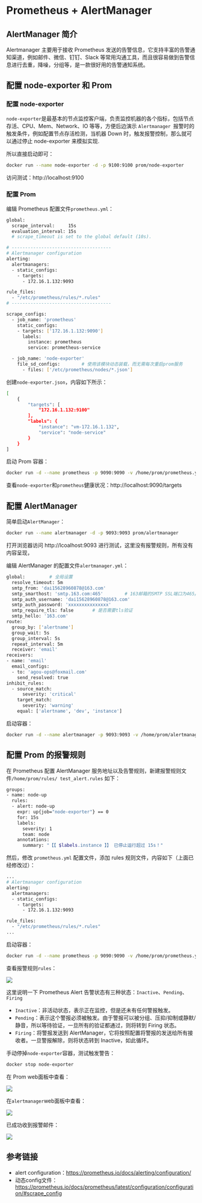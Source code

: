 # Prometheus + AlertManager 

## AlertManager 简介

Alertmanager 主要用于接收 Prometheus 发送的告警信息，它支持丰富的告警通知渠道，例如邮件、微信、钉钉、Slack 等常用沟通工具，而且很容易做到告警信息进行去重，降噪，分组等，是一款很好用的告警通知系统。

## 配置 node-exporter 和 Prom

### 配置 node-exporter

`node-exporter`是最基本的节点监控客户端，负责监控机器的各个指标，包括节点存活、CPU、Mem、Network、IO 等等，方便后边演示 `Alertmanager `报警时的触发条件，例如配置节点存活检测，当机器 Down 时，触发报警控制，那么就可以通过停止 node-exporter 来模拟实现.

所以直接启动即可：

```bash
docker run --name node-exporter -d -p 9100:9100 prom/node-exporter
```

访问测试：http://localhost:9100

### 配置 Prom

编辑 Prometheus 配置文件`prometheus.yml`：

```bash
global:
  scrape_interval:     15s 
  evaluation_interval: 15s  
  # scrape_timeout is set to the global default (10s).

# -------------------------------------
# Alertmanager configuration
alerting:
  alertmanagers:
  - static_configs:
    - targets:
      - 172.16.1.132:9093

rule_files:
  - "/etc/prometheus/rules/*.rules"
# -------------------------------------

scrape_configs:
  - job_name: 'prometheus'
    static_configs:
    - targets: ['172.16.1.132:9090']
      labels:
        instance: prometheus
        service: prometheus-service

  - job_name: 'node-exporter'
    file_sd_configs:		# 使用该模块动态装载，而无需每次重启prom服务
      - files: ['/etc/prometheus/nodes/*.json']
```

创建`node-exporter.json`，内容如下所示：

```bash
[
    {
        "targets": [
            "172.16.1.132:9100"
        ],
        "labels": {
            "instance": "vm-172.16.1.132",
            "service": "node-service"
        }
    }
]
```

启动 Prom 容器：

```bash
docker run -d --name prometheus -p 9090:9090 -v /home/prom/prometheus.yml:/etc/prometheus/prometheus.yml -v /home/prom/nodes/:/etc/prometheus/nodes/ prom/prometheus
```

查看`node-exporter`和`prometheus`健康状况：http://localhost:9090/targets

## 配置 AlertManager

简单启动`AlertManager`：

```bash
docker run --name alertmanager -d -p 9093:9093 prom/alertmanager
```

打开浏览器访问 http://lcoalhost:9093 进行测试，这里没有报警规则，所有没有内容呈现，

编辑 AlertManager 的配置文件`alertmanager.yml`：

```bash
global:			# 全局设置
  resolve_timeout: 5m
  smtp_from: 'dai15628960878@163.com'
  smtp_smarthost: 'smtp.163.com:465'		# 163邮箱的SMTP SSL端口为465/994，非SSL为25
  smtp_auth_username: 'dai15628960878@163.com'
  smtp_auth_password: 'xxxxxxxxxxxxxxx'
  smtp_require_tls: false		# 是否需要tls验证
  smtp_hello: '163.com'
route:
  group_by: ['alertname']
  group_wait: 5s
  group_interval: 5s
  repeat_interval: 5m
  receiver: 'email'
receivers:
- name: 'email'
  email_configs:
  - to: 'agou-ops@foxmail.com'
    send_resolved: true
inhibit_rules:
  - source_match:
      severity: 'critical'
    target_match:
      severity: 'warning'
    equal: ['alertname', 'dev', 'instance']
```

启动容器：

```bash
docker run -d --name alertmanager -p 9093:9093 -v /home/prom/alertmanager.yml:/etc/alertmanager/alertmanager.yml -v /home/prom/rules/:/etc/prometheus/rules/ prom/alertmanager
```

## 配置  Prom 的报警规则

在 Prometheus 配置 AlertManager 服务地址以及告警规则，新建报警规则文件`/home/prom/rules/ test_alert.rules` 如下：

```bash
groups:
- name: node-up
  rules:
  - alert: node-up
    expr: up{job="node-exporter"} == 0
    for: 15s
    labels:
      severity: 1
      team: node
    annotations:
      summary: "【【 $labels.instance 】】 已停止运行超过 15s！"
```

然后，修改 `prometheus.yml` 配置文件，添加 rules 规则文件，内容如下（上面已经修改过）：

```bash
...
# Alertmanager configuration
alerting:
  alertmanagers:
  - static_configs:
    - targets:
      - 172.16.1.132:9093

rule_files:
  - "/etc/prometheus/rules/*.rules"
...
```

启动容器：

```bash
docker run -d --name prometheus -p 9090:9090 -v /home/prom/prometheus.yml:/etc/prometheus/prometheus.yml -v /home/prom/nodes/:/etc/prometheus/nodes/ -v           /home/prom/rules/:/etc/prometheus/rules/ prom/prometheus
```

查看报警规则`rules`：

![](http://agou-images.oss-cn-qingdao.aliyuncs.com/blog-images/prometheus%20%2B%20alertmanager/alertmanager-1.png)

这里说明一下 Prometheus Alert 告警状态有三种状态：`Inactive`、`Pending`、`Firing`

* `Inactive`：非活动状态，表示正在监控，但是还未有任何警报触发。
* `Pending`：表示这个警报必须被触发。由于警报可以被分组、压抑/抑制或静默/静音，所以等待验证，一旦所有的验证都通过，则将转到 Firing 状态。
* `Firing`：将警报发送到 AlertManager，它将按照配置将警报的发送给所有接收者。一旦警报解除，则将状态转到 Inactive，如此循环。

手动停掉`node-exporter`容器，测试触发警告：

```bash
docker stop node-exporter
```

在 Prom web面板中查看：

![](http://agou-images.oss-cn-qingdao.aliyuncs.com/blog-images/prometheus%20%2B%20alertmanager/alertmanager-2.png)

在`alertmanager`web面板中查看：

![](http://agou-images.oss-cn-qingdao.aliyuncs.com/blog-images/prometheus%20%2B%20alertmanager/alertmanager-3.png)

已成功收到报警邮件：

![](http://agou-images.oss-cn-qingdao.aliyuncs.com/blog-images/prometheus%20%2B%20alertmanager/alertmanager-4.png)

## 参考链接

* alert configuration：https://prometheus.io/docs/alerting/configuration/
* 动态config文件：https://prometheus.io/docs/prometheus/latest/configuration/configuration/#scrape_config



